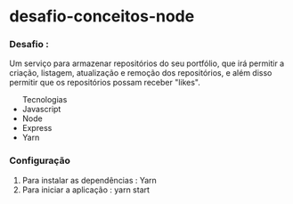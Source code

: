 # desafio-conceitos-node

<h3>
Desafio :
  </h3>
<p>Um serviço para armazenar repositórios do seu portfólio, que irá permitir a criação, listagem, atualização e remoção dos repositórios, e além disso permitir que os repositórios possam receber "likes". 
</p>

<ul>
Tecnologias
<li>Javascript </li>
<li>Node </li>
<li>Express </li>
<li>Yarn  </li>
</ul>

<h3>Configuração </h3>

<ol>

<li>
Para instalar as dependências :
Yarn 
</li>
<li>
Para iniciar a aplicação :
yarn start 
</li>
</ol>
